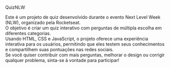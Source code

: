 QuizNLW

Este é um projeto de quiz desenvolvido durante o evento Next Level Week (NLW), organizado pela Rocketseat.<br>O objetivo é criar um quiz interativo com perguntas de múltipla escolha em diferentes categorias.<br> Usando HTML, CSS e JavaScript, o projeto oferece uma experiência interativa para os usuários, permitindo que eles testem seus conhecimentos e compartilhem suas pontuações nas redes sociais.<br>Se você quiser contribuir com mais perguntas, melhorar o design ou corrigir qualquer problema, sinta-se à vontade para participar!

